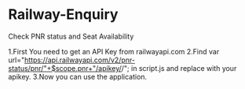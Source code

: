 # Railway-Enquiry
Check PNR status and Seat Availability


1.First You need to get an API Key from railwayapi.com
2.Find var url="https://api.railwayapi.com/v2/pnr-status/pnr/"+$scope.pnr+"/apikey/<apikey>/"; in script.js and replace 
  <apikey> with your apikey.
3.Now you can use the application.
